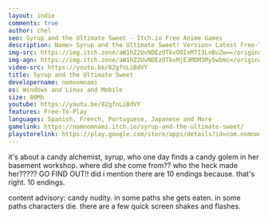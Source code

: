 ```yaml
---
layout: indie
comments: true
author: chel
seo: Syrup and the Ultimate Sweet - Itch.io Free Anime Games
description: Name> Syrup and the Ultimate Sweet! Version> Latest Free-To-Play Install> Install Steps> Download
img-src: https://img.itch.zone/aW1hZ2UvNDEzOTkvODIxMTI3LnBuZw==/original/p4TI7q.png
img-agn: https://img.itch.zone/aW1hZ2UvNDEzOTkvMjE3MDM3My5wbmc=/original/gbT7hc.png
video-src: https://youtu.be/82gfnLiBdVY
title: Syrup and the Ultimate Sweet
developername: nomnomnami
os: Windows and Linux and Mobile
size: 80Mb
youtube: https://youtu.be/82gfnLiBdVY
features: Free-To-Play
languages: Spanish, French, Portuguese, Japanese and More
gamelink: https://nomnomnami.itch.io/syrup-and-the-ultimate-sweet/
playstorelink: https://play.google.com/store/apps/details?id=com.nomnomnami.syrup
---
```

it's about a candy alchemist, syrup, who one day finds a candy golem in her basement workshop. where did she come from?? who the heck made her????? GO FIND OUT!! did i mention there are 10 endings because. that's right. 10 endings.

content advisory: candy nudity. in some paths she gets eaten. in some paths characters die. there are a few quick screen shakes and flashes.
